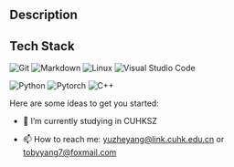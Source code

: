 
## Description


## Tech Stack

![Git](https://img.shields.io/badge/-Git-333333?style=flat&logo=git)
![Markdown](https://img.shields.io/badge/-Markdown-333333?style=flat&logo=markdown)
![Linux](https://img.shields.io/badge/-Linux-333333?style=flat&logo=Linux&logoColor=FCC624)
![Visual Studio Code](https://img.shields.io/badge/Visual%20Studio%20Code-333333?style=flat&logo=visual-studio-code&logoColor=white)

![Python](https://img.shields.io/badge/-Java-333333?style=flat&logo=Python)
![Pytorch](https://img.shields.io/badge/-Java-333333?style=flat&logo=pytorch)
![C++](https://img.shields.io/badge/-C%2B%2B-333333?style=flat&logo=c%2B%2B)

Here are some ideas to get you started:

- 🔭 I’m currently studying in CUHKSZ
<!-- - 🌱 I’m currently learning ... -->
<!-- - 👯 I’m looking to collaborate on ... -->
<!-- - 🤔 I’m looking for help with ... -->
<!-- - 💬 Ask me about ... -->
- 📫 How to reach me: [yuzheyang@link.cuhk.edu.cn](mailto:yuzheyang@link.cuhk.edu.cn) or [tobyyang7@foxmail.com](mailto:tobyyang7@foxmail.com)
<!-- - 😄 Pronouns: ... -->
<!-- - ⚡ Fun fact: ... -->
